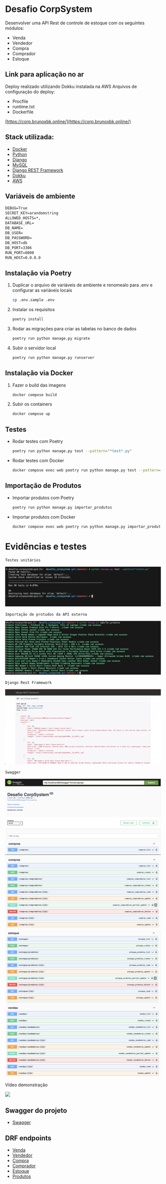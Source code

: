 # Desafio CorpSystem

Desenvolver uma API Rest de controle de estoque com os seguintes módulos:
- Venda
- Vendedor
- Compra
- Comprador
- Estoque

## Link para aplicação no ar
Deploy realizado utilizando Dokku instalada na AWS
Arquivos de configuração do deploy:
- Procfile
- runtime.txt
- Dockerfile

[https://corp.brunoxbk.online/](https://corp.brunoxbk.online/)

## Stack utilizada:

- [Docker](https://www.docker.com/)
- [Python](https://www.python.org/)
- [Django](https://www.djangoproject.com/)
- [MySQL](https://www.mysql.com/)
- [Django REST Framework](https://www.django-rest-framework.org/)
- [Dokku](https://dokku.com/)
- [AWS](https://aws.amazon.com/pt/console/)

## Variáveis de ambiente

    DEBUG=True
    SECRET_KEY=arandomstring
    ALLOWED_HOSTS=*,
    DATABASE_URL=
    DB_NAME=
    DB_USER=
    DB_PASSWORD=
    DB_HOST=db
    DB_PORT=3306
    RUN_PORT=8000
    RUN_HOST=0.0.0.0

## Instalação via Poetry

1. Duplicar o arquivo de variáveis de ambiente e renomealo para .env e configurar as variáveis locais
    ```sh
    cp .env.sample .env 
    ```

2. Instalar os requisitos
    ```sh
    poetry install
    ```

3. Rodar as migrações para criar as tabelas no banco de dados
    ```sh
    poetry run python manage.py migrate
    ```

4. Subir o servidor local
    ```sh
    poetry run python manage.py runserver
    ```

## Instalação via Docker

1. Fazer o build das imagens
    ```sh
    docker compose build
    ```

2. Subir os containers
    ```sh
    docker compose up
    ```

## Testes
- Rodar testes com Poetry
    ```sh
    poetry run python manage.py test --pattern="*test*.py"
    ```
- Rodar testes com Docker
    ```sh
    docker compose exec web poetry run python manage.py test --pattern="*test*.py"
    ```

## Importação de Produtos
- Importar produtos com Poetry
    ```sh
    poetry run python manage.py importar_produtos     
    ```

- Importar produtos com Docker
    ```sh
    docker compose exec web poetry run python manage.py importar_produtos     
    ```

# Evidências e testes

    Testes unitários

![Testes unitários](static/testes.png "Testes unitários")

    Importação de protudos da API externa

![Importação](static/importacao.png "Importação")

    Django Rest Framework

![DRF](static/drf.png "DRF")

    Swagger

![Swagger](static/swagger1.png "Swagger 1")
![Swagger](static/swagger2.png "Swagger 2")
![Swagger](static/swagger3.png "Swagger 3")
![Swagger](static/swagger4.png "Swagger 4")

Vídeo demonstração

[![](https://markdown-videos-api.jorgenkh.no/youtube/nz4_stddt1g)](https://youtu.be/nz4_stddt1g)


## Swagger do projeto

- [Swagger](https://corp.brunoxbk.onlineswagger/)


## DRF endpoints

- [Venda](https://corp.brunoxbk.online/api/vendas/)
- [Vendedor](https://corp.brunoxbk.online/api/vendas/vendedores/)
- [Compra](https://corp.brunoxbk.online/api/compras/)
- [Comprador](https://corp.brunoxbk.online/api/compras/compradores/)
- [Estoque](https://corp.brunoxbk.online/api/estoque/)
- [Produtos](https://corp.brunoxbk.online/api/estoque/produtos/)